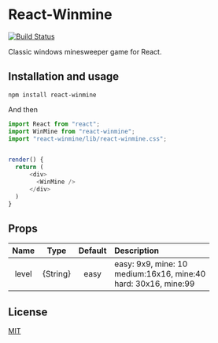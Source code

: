 # React-Winmine

[![Build Status](https://travis-ci.org/Chuan-Kuei/react-winmine.svg?branch=master)](https://travis-ci.org/Chuan-Kuei/react-winmine)

Classic windows minesweeper game for React.

## Installation and usage

```
npm install react-winmine
```

And then

```js
import React from "react";
import WinMine from "react-winmine";
import "react-winmine/lib/react-winmine.css";


render() {
  return (
      <div>
        <WinMine />
      </div>
  )
}
```

## Props

| Name  |   Type   | Default | Description                                                              |
| :---: | :------: | :-----: | :----------------------------------------------------------------------- |
| level | {String} |  easy   | easy: 9x9, mine: 10<br>medium:16x16, mine:40<br>hard: 30x16, mine:99<br> |

## License

[MIT](https://github.com/Chuan-Kuei/react-winmine/blob/master/LICENSE)
